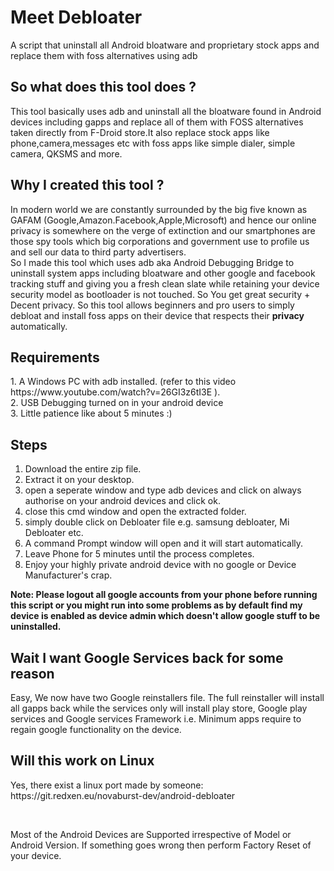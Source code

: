# Meet Debloater
A script that uninstall all Android bloatware and proprietary stock apps and replace them with foss alternatives using adb


<h2> So what does this tool does ? </h2>
 This tool basically uses adb and uninstall all the bloatware found in Android devices including gapps and replace all of them
 with FOSS alternatives taken directly from F-Droid store.It also replace stock apps like phone,camera,messages etc with foss apps 
 like simple dialer, simple camera, QKSMS and more.

<h2> Why I created this tool ? </h2>
 In modern world we are constantly surrounded by the big five known as GAFAM (Google,Amazon.Facebook,Apple,Microsoft) and hence
 our online privacy is somewhere on the verge of extinction and our smartphones are those spy tools which big corporations and
 government use to profile us and sell our data to third party advertisers.
 <br/>
 So I made this tool which uses adb aka Android Debugging Bridge 
 to uninstall system apps including bloatware and other google and facebook tracking stuff and giving you a fresh clean slate while
 retaining your device security model as bootloader is not touched. So You get great security + Decent privacy. So this tool allows
 beginners and pro users to simply debloat and install foss apps on their device that respects their <strong> privacy </strong>
 automatically.
 
<h2> Requirements </h2>
 1. A Windows PC with adb installed. (refer to this video https://www.youtube.com/watch?v=26GI3z6tI3E ).<br>
 2. USB Debugging turned on in your android device <br>
 3. Little patience like about 5 minutes :) <br>
 
<h2> Steps </h2>

1. Download the entire zip file.
2. Extract it on your desktop.
3. open a seperate window and type adb devices and click on always authorise on your android devices and click ok.
4. close this cmd window and open the extracted folder.
5. simply double click on Debloater file e.g. samsung debloater, Mi Debloater etc.
6. A command Prompt window will open and it will start automatically.
7. Leave Phone for 5 minutes until the process completes.
8. Enjoy your highly private android device with no google or Device Manufacturer's crap.

<strong>Note: Please logout all google accounts from your phone before running this script or you might run into some problems as by 
default find my device is enabled as device admin which doesn't allow google stuff to be uninstalled.</strong>

<h2> Wait I want Google Services back for some reason </h2>
<p>
 Easy, We now have two Google reinstallers file. The full reinstaller will install all gapps back while the services only will install
 play store, Google play services and Google services Framework i.e. Minimum apps require to regain google functionality on the 
 device.
</p>

<h2> Will this work on Linux </h2>
<p>
 Yes, there exist a linux port made by someone: https://git.redxen.eu/novaburst-dev/android-debloater
</p>
<br/>
<p> Most of the Android Devices are Supported irrespective of Model or Android Version. If something goes wrong then 
perform Factory Reset of your device. </p>
 

